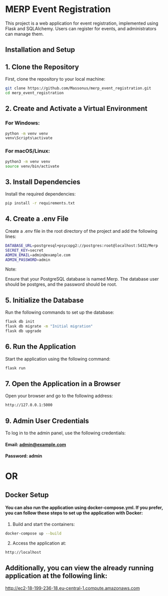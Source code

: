 # MERP Event Registration

This project is a web application for event registration, implemented using Flask and SQLAlchemy. Users can register for events, and administrators can manage them.

## Installation and Setup

## 1. Clone the Repository

First, clone the repository to your local machine:

```bash
git clone https://github.com/Massonus/merp_event_registration.git
cd merp_event_registration
```

## 2. Create and Activate a Virtual Environment

### For Windows:
```bash
python -m venv venv
venv\Scripts\activate
```

### For macOS/Linux:

```bash
python3 -m venv venv
source venv/bin/activate
```
## 3. Install Dependencies
   Install the required dependencies:

```bash
pip install -r requirements.txt
```

## 4. Create a .env File
Create a .env file in the root directory of the project and add the following lines:

```bash
DATABASE_URL=postgresql+psycopg2://postgres:root@localhost:5432/Merp
SECRET_KEY=secret
ADMIN_EMAIL=admin@example.com
ADMIN_PASSWORD=admin
```

Note:

Ensure that your PostgreSQL database is named Merp.
The database user should be postgres, and the password should be root.

## 5. Initialize the Database
Run the following commands to set up the database:
```bash
flask db init
flask db migrate -m "Initial migration"
flask db upgrade
```

## 6. Run the Application
Start the application using the following command:
```bash
flask run
```

## 7. Open the Application in a Browser
Open your browser and go to the following address:
```bash
http://127.0.0.1:5000
```

## 9. Admin User Credentials
To log in to the admin panel, use the following credentials:
#### Email: admin@example.com
#### Password: admin

# OR
## Docker Setup
#### You can also run the application using docker-compose.yml. If you prefer, you can follow these steps to set up the application with Docker:
1. Build and start the containers:

```bash
docker-compose up --build
```
2. Access the application at:
```bash
http://localhost
```

## Additionally, you can view the already running application at the following link:

http://ec2-18-199-236-18.eu-central-1.compute.amazonaws.com